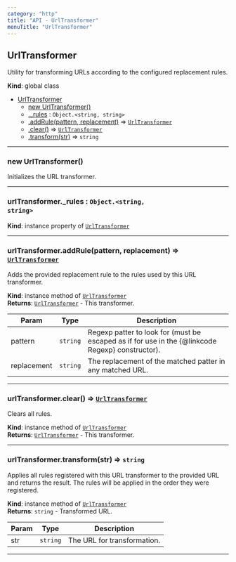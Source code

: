 ```yaml
---
category: "http"
title: "API - UrlTransformer"
menuTitle: "UrlTransformer"
---
```


## UrlTransformer&nbsp;<a name="UrlTransformer" href="https://github.com/seznam/ima/tree/17.7.3/http/UrlTransformer.js#L12" target="_blank"><span class="icon"><i class="fas fa-external-link-alt fa-xs"></i></span></a>
Utility for transforming URLs according to the configured replacement rules.

**Kind**: global class  

* [UrlTransformer](#UrlTransformer)
    * [new UrlTransformer()](#new_UrlTransformer_new)
    * [._rules](#UrlTransformer+_rules) : <code>Object.&lt;string, string&gt;</code>
    * [.addRule(pattern, replacement)](#UrlTransformer+addRule) ⇒ [<code>UrlTransformer</code>](#UrlTransformer)
    * [.clear()](#UrlTransformer+clear) ⇒ [<code>UrlTransformer</code>](#UrlTransformer)
    * [.transform(str)](#UrlTransformer+transform) ⇒ <code>string</code>


* * *

### new UrlTransformer()&nbsp;<a name="new_UrlTransformer_new"></a>
Initializes the URL transformer.


* * *

### urlTransformer.\_rules : <code>Object.&lt;string, string&gt;</code>&nbsp;<a name="UrlTransformer+_rules" href="https://github.com/seznam/ima/tree/17.7.3/http/UrlTransformer.js#L16" target="_blank"><span class="icon"><i class="fas fa-external-link-alt fa-xs"></i></span></a>
**Kind**: instance property of [<code>UrlTransformer</code>](#UrlTransformer)  

* * *

### urlTransformer.addRule(pattern, replacement) ⇒ [<code>UrlTransformer</code>](#UrlTransformer)&nbsp;<a name="UrlTransformer+addRule" href="https://github.com/seznam/ima/tree/17.7.3/http/UrlTransformer.js#L29" target="_blank"><span class="icon"><i class="fas fa-external-link-alt fa-xs"></i></span></a>
Adds the provided replacement rule to the rules used by this URL
transformer.

**Kind**: instance method of [<code>UrlTransformer</code>](#UrlTransformer)  
**Returns**: [<code>UrlTransformer</code>](#UrlTransformer) - This transformer.  

| Param | Type | Description |
| --- | --- | --- |
| pattern | <code>string</code> | Regexp patter to look for (must be escaped as if        for use in the {@linkcode Regexp} constructor). |
| replacement | <code>string</code> | The replacement of the matched patter in any        matched URL. |


* * *

### urlTransformer.clear() ⇒ [<code>UrlTransformer</code>](#UrlTransformer)&nbsp;<a name="UrlTransformer+clear" href="https://github.com/seznam/ima/tree/17.7.3/http/UrlTransformer.js#L40" target="_blank"><span class="icon"><i class="fas fa-external-link-alt fa-xs"></i></span></a>
Clears all rules.

**Kind**: instance method of [<code>UrlTransformer</code>](#UrlTransformer)  
**Returns**: [<code>UrlTransformer</code>](#UrlTransformer) - This transformer.  

* * *

### urlTransformer.transform(str) ⇒ <code>string</code>&nbsp;<a name="UrlTransformer+transform" href="https://github.com/seznam/ima/tree/17.7.3/http/UrlTransformer.js#L54" target="_blank"><span class="icon"><i class="fas fa-external-link-alt fa-xs"></i></span></a>
Applies all rules registered with this URL transformer to the provided
URL and returns the result. The rules will be applied in the order they
were registered.

**Kind**: instance method of [<code>UrlTransformer</code>](#UrlTransformer)  
**Returns**: <code>string</code> - Transformed URL.  

| Param | Type | Description |
| --- | --- | --- |
| str | <code>string</code> | The URL for transformation. |


* * *

